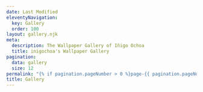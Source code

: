 ```yaml
---
date: Last Modified
eleventyNavigation:
  key: Gallery
  order: 100
layout: gallery.njk
meta:
  description: The Wallpaper Gallery of Iñigo Ochoa
  title: inigochoa's Wallpaper Gallery
pagination:
  data: gallery
  size: 12
permalink: "{% if pagination.pageNumber > 0 %}page-{{ pagination.pageNumber | plus: 1 }}{% endif %}/index.html"
title: Gallery
---
```

